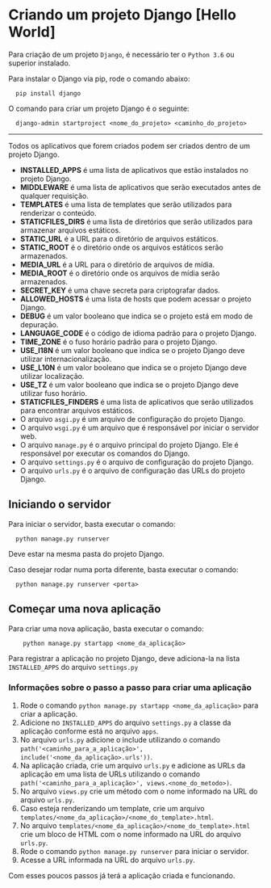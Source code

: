 # Criando um projeto Django [Hello World]

Para criação de um projeto `Django`, é necessário ter o `Python 3.6` ou superior instalado.

Para instalar o Django via pip, rode o comando abaixo:

```shell
  pip install django
```

O comando para criar um projeto Django é o seguinte:

```shell
  django-admin startproject <nome_do_projeto> <caminho_do_projeto>
```

---

Todos os aplicativos que forem criados podem ser criados dentro de um projeto Django.

- **INSTALLED_APPS** é uma lista de aplicativos que estão instalados no projeto Django.
- **MIDDLEWARE** é uma lista de aplicativos que serão executados antes de qualquer requisição.
- **TEMPLATES** é uma lista de templates que serão utilizados para renderizar o conteúdo.
- **STATICFILES_DIRS** é uma lista de diretórios que serão utilizados para armazenar arquivos estáticos.
- **STATIC_URL** é a URL para o diretório de arquivos estáticos.
- **STATIC_ROOT** é o diretório onde os arquivos estáticos serão armazenados.
- **MEDIA_URL** é a URL para o diretório de arquivos de mídia.
- **MEDIA_ROOT** é o diretório onde os arquivos de mídia serão armazenados.
- **SECRET_KEY** é uma chave secreta para criptografar dados.
- **ALLOWED_HOSTS** é uma lista de hosts que podem acessar o projeto Django.
- **DEBUG** é um valor booleano que indica se o projeto está em modo de depuração.
- **LANGUAGE_CODE** é o código de idioma padrão para o projeto Django.
- **TIME_ZONE** é o fuso horário padrão para o projeto Django.
- **USE_I18N** é um valor booleano que indica se o projeto Django deve utilizar internacionalização.
- **USE_L10N** é um valor booleano que indica se o projeto Django deve utilizar localização.
- **USE_TZ** é um valor booleano que indica se o projeto Django deve utilizar fuso horário.
- **STATICFILES_FINDERS** é uma lista de aplicativos que serão utilizados para encontrar arquivos estáticos.
- O arquivo `asgi.py` é um arquivo de configuração do projeto Django.
- O arquivo `wsgi.py` é um arquivo que é responsável por iniciar o servidor web.
- O arquivo `manage.py` é o arquivo principal do projeto Django. Ele é responsável por executar os comandos do Django.
- O arquivo `settings.py` é o arquivo de configuração do projeto Django.
- O arquivo `urls.py` é o arquivo de configuração das URLs do projeto Django.

## Iniciando o servidor

Para iniciar o servidor, basta executar o comando:

```shell
  python manage.py runserver
```

Deve estar na mesma pasta do projeto Django.

Caso desejar rodar numa porta diferente, basta executar o comando:

```shell
  python manage.py runserver <porta>
```

## Começar uma nova aplicação

Para criar uma nova aplicação, basta executar o comando:

```shell
    python manage.py startapp <nome_da_aplicação>
```

Para registrar a aplicação no projeto Django, deve adiciona-la na lista `INSTALLED_APPS` do arquivo `settings.py`

### Informações sobre o passo a passo para criar uma aplicação

1. Rode o comando `python manage.py startapp <nome_da_aplicação>` para criar a aplicação.
2. Adicione no `INSTALLED_APPS` do arquivo `settings.py` a classe da aplicação conforme está no arquivo `apps`.
3. No arquivo `urls.py` adicione o include utilizando o comando `path('<caminho_para_a_aplicação>', include('<nome_da_aplicação>.urls'))`.
4. Na aplicação criada, crie um arquivo `urls.py` e adicione as URLs da aplicação em uma lista de URLs utilizando o comando `path('<caminho_para_a_aplicação>', views.<nome_do_metodo>)`.
5. No arquivo `views.py` crie um método com o nome informado na URL do arquivo `urls.py`.
6. Caso esteja renderizando um template, crie um arquivo `templates/<nome_da_aplicação>/<nome_do_template>.html`.
7. No arquivo `templates/<nome_da_aplicação>/<nome_do_template>.html` crie um bloco de HTML com o nome informado na URL do arquivo `urls.py`.
8. Rode o comando `python manage.py runserver` para iniciar o servidor.
9. Acesse a URL informada na URL do arquivo `urls.py`.

Com esses poucos passos já terá a aplicação criada e funcionando.


